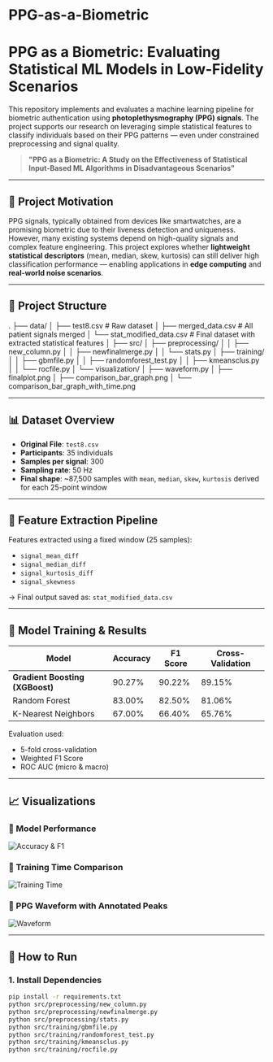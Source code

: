 # PPG-as-a-Biometric
# PPG as a Biometric: Evaluating Statistical ML Models in Low-Fidelity Scenarios

This repository implements and evaluates a machine learning pipeline for biometric authentication using **photoplethysmography (PPG) signals**. The project supports our research on leveraging simple statistical features to classify individuals based on their PPG patterns — even under constrained preprocessing and signal quality.

> **"PPG as a Biometric: A Study on the Effectiveness of Statistical Input-Based ML Algorithms in Disadvantageous Scenarios"**

---

## 🧠 Project Motivation

PPG signals, typically obtained from devices like smartwatches, are a promising biometric due to their liveness detection and uniqueness. However, many existing systems depend on high-quality signals and complex feature engineering. This project explores whether **lightweight statistical descriptors** (mean, median, skew, kurtosis) can still deliver high classification performance — enabling applications in **edge computing** and **real-world noise scenarios**.

---

## 📁 Project Structure
.
├── data/
│ ├── test8.csv # Raw dataset
│ ├── merged_data.csv # All patient signals merged
│ └── stat_modified_data.csv # Final dataset with extracted statistical features
│
├── src/
│ ├── preprocessing/
│ │ ├── new_column.py
│ │ ├── newfinalmerge.py
│ │ └── stats.py
│ ├── training/
│ │ ├── gbmfile.py
│ │ ├── randomforest_test.py
│ │ ├── kmeansclus.py
│ │ └── rocfile.py
│ └── visualization/
│ ├── waveform.py
│ ├── finalplot.png
│ ├── comparison_bar_graph.png
│ └── comparison_bar_graph_with_time.png


---

## 📊 Dataset Overview

- **Original File**: `test8.csv`
- **Participants**: 35 individuals
- **Samples per signal**: 300
- **Sampling rate**: 50 Hz
- **Final shape**: ~87,500 samples with `mean`, `median`, `skew`, `kurtosis` derived for each 25-point window

---

## 🧮 Feature Extraction Pipeline

Features extracted using a fixed window (25 samples):
- `signal_mean_diff`
- `signal_median_diff`
- `signal_kurtosis_diff`
- `signal_skewness`

→ Final output saved as: `stat_modified_data.csv`

---

## 🤖 Model Training & Results

| Model               | Accuracy | F1 Score | Cross-Validation |
|--------------------|----------|----------|------------------|
| **Gradient Boosting (XGBoost)** | 90.27%   | 90.22%   | 89.15%           |
| Random Forest       | 83.00%   | 82.50%   | 81.06%           |
| K-Nearest Neighbors | 67.00%   | 66.40%   | 65.76%           |

Evaluation used:
- 5-fold cross-validation
- Weighted F1 Score
- ROC AUC (micro & macro)

---

## 📈 Visualizations

### 🔹 Model Performance
![Accuracy & F1](src/visualization/comparison_bar_graph.png)

### 🔹 Training Time Comparison
![Training Time](src/visualization/comparison_bar_graph_with_time.png)

### 🔹 PPG Waveform with Annotated Peaks
![Waveform](src/visualization/finalplot.png)

---

## 🚀 How to Run

### 1. Install Dependencies
```bash
pip install -r requirements.txt
python src/preprocessing/new_column.py
python src/preprocessing/newfinalmerge.py
python src/preprocessing/stats.py
python src/training/gbmfile.py
python src/training/randomforest_test.py
python src/training/kmeansclus.py
python src/training/rocfile.py
